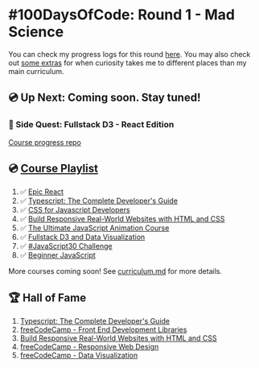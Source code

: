 # #100DaysOfCode: Round 1 - Mad Science

You can check my progress logs for this round [here](log.md). You may also check out [some extras](log-extra.md) for when curiosity takes me to different places than my main curriculum.

## 💿 Up Next: Coming soon. Stay tuned!

### 🔀 Side Quest: Fullstack D3 - React Edition

[Course progress repo](https://github.com/Insidiae/fullstack-d3-react)

## 💿 [Course Playlist](curriculum.md)

1. ✅ [Epic React](https://epicreact.dev/)
2. ✅ [Typescript: The Complete Developer's Guide](https://www.udemy.com/course/typescript-the-complete-developers-guide/)
3. ✅ [CSS for Javascript Developers](https://css-for-js.dev/)
4. ✅ [Build Responsive Real-World Websites with HTML and CSS](https://www.udemy.com/course/design-and-develop-a-killer-website-with-html5-and-css3/)
5. ✅ [The Ultimate JavaScript Animation Course](https://developedbyed.com/p/the-ultimate-javascript-animation-course)
6. ✅ [Fullstack D3 and Data Visualization](https://www.newline.co/fullstack-d3)
7. ✅ [#JavaScript30 Challenge](https://javascript30.com/)
8. ✅ [Beginner JavaScript](https://beginnerjavascript.com/)

More courses coming soon! See [curriculum.md](curriculum.md) for more details.

## 🏆 Hall of Fame

1. [Typescript: The Complete Developer's Guide](https://www.udemy.com/certificate/UC-bf7e40a1-3121-4dff-a05e-8c67f586ade2/)
2. [freeCodeCamp - Front End Development Libraries](https://www.freecodecamp.org/certification/insidiae/front-end-development-libraries)
3. [Build Responsive Real-World Websites with HTML and CSS](https://www.udemy.com/certificate/UC-6aa9308e-a5f4-458d-b595-abfbb5a05940/)
4. [freeCodeCamp - Responsive Web Design](https://www.freecodecamp.org/certification/insidiae/responsive-web-design)
5. [freeCodeCamp - Data Visualization](https://www.freecodecamp.org/certification/insidiae/data-visualization)
